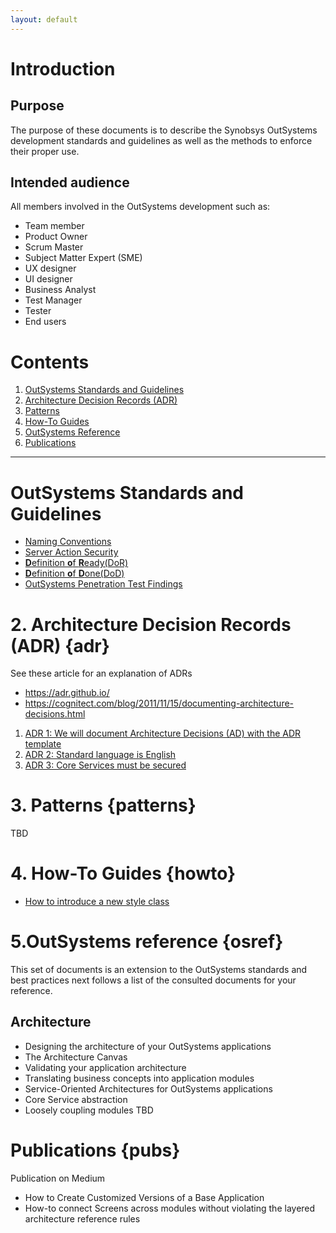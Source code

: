 ```yaml
---
layout: default
---
```

# Introduction
## Purpose
The purpose of these documents is to describe the Synobsys OutSystems development standards and guidelines as well as the methods to enforce their proper use.
## Intended audience
All members involved in the OutSystems development such as:
* Team member
* Product Owner
* Scrum Master
* Subject Matter Expert (SME)
* UX designer
* UI designer
* Business Analyst
* Test Manager
* Tester
* End users

# Contents

1. [OutSystems Standards and Guidelines](#outSystems-standards-and-guidelines)
2. [Architecture Decision Records (ADR)](#adr)
3. [Patterns](#patterns)
4. [How-To Guides](#howto)
5. [OutSystems Reference](#osref)
6. [Publications](#publications)

---

# OutSystems Standards and Guidelines
* [Naming Conventions](OutSystemsNamingConventions.md)
* [Server Action Security](ServerActionSecurity.md)
* [**D**efinition **o**f **R**eady(DoR)](DefinitionOfReady.md)
* [**D**efinition **o**f **D**one(DoD)](DefinitionOfDone.md)
* [OutSystems Penetration Test Findings](OutSystemsPenTestFindings.md)

# 2. Architecture Decision Records (ADR) {adr}
See these article for an explanation of ADRs
* https://adr.github.io/
* https://cognitect.com/blog/2011/11/15/documenting-architecture-decisions.html

1. [ADR 1: We will document Architecture Decisions (AD) with the ADR template](ADR-001-documenting-architecture-decisions.md)
2. [ADR 2: Standard language is English](ADR-002-standard-language-is-English.md)
3. [ADR 3: Core Services must be secured](ADR-003-secure-core-services.md)

# 3. Patterns {patterns}
TBD
# 4. How-To Guides {howto}
* [How to introduce a new style class](how-to-introduce-a-new-style-class.md)

# 5.OutSystems reference {osref}
This set of documents is an extension to the OutSystems standards and best practices next follows a list of the consulted documents for your reference.
## Architecture
*	Designing the architecture of your OutSystems applications
*	The Architecture Canvas
*	Validating your application architecture
*	Translating business concepts into application modules
*	Service-Oriented Architectures for OutSystems applications
*	Core Service abstraction
*	Loosely coupling modules
TBD

# Publications {pubs}
Publication on Medium
* How to Create Customized Versions of a Base Application
* How-to connect Screens across modules without violating the layered architecture reference rules
